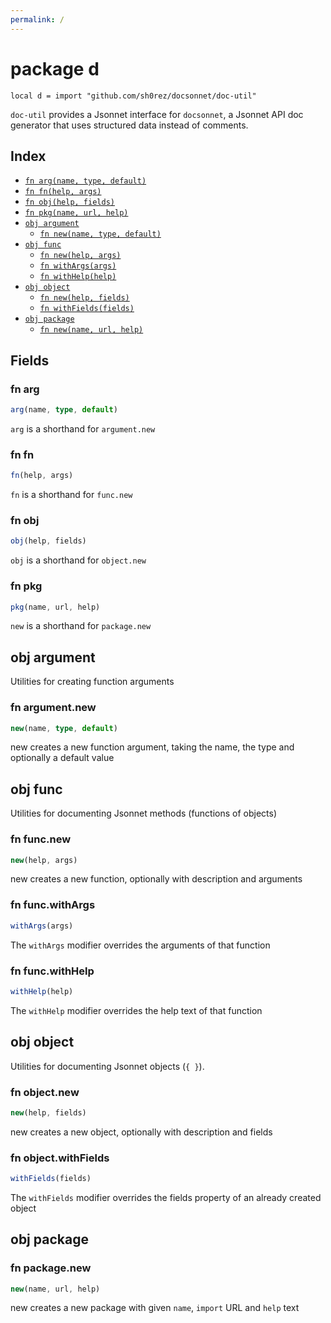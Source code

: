 ```yaml
---
permalink: /
---
```


# package d

```jsonnet
local d = import "github.com/sh0rez/docsonnet/doc-util"
```

`doc-util` provides a Jsonnet interface for `docsonnet`,
 a Jsonnet API doc generator that uses structured data instead of comments.


## Index

* [`fn arg(name, type, default)`](#fn-arg)
* [`fn fn(help, args)`](#fn-fn)
* [`fn obj(help, fields)`](#fn-obj)
* [`fn pkg(name, url, help)`](#fn-pkg)
* [`obj argument`](#obj-argument)
  * [`fn new(name, type, default)`](#fn-argumentnew)
* [`obj func`](#obj-func)
  * [`fn new(help, args)`](#fn-funcnew)
  * [`fn withArgs(args)`](#fn-funcwithargs)
  * [`fn withHelp(help)`](#fn-funcwithhelp)
* [`obj object`](#obj-object)
  * [`fn new(help, fields)`](#fn-objectnew)
  * [`fn withFields(fields)`](#fn-objectwithfields)
* [`obj package`](#obj-package)
  * [`fn new(name, url, help)`](#fn-packagenew)

## Fields

### fn arg

```ts
arg(name, type, default)
```

`arg` is a shorthand for `argument.new`

### fn fn

```ts
fn(help, args)
```

`fn` is a shorthand for `func.new`

### fn obj

```ts
obj(help, fields)
```

`obj` is a shorthand for `object.new`

### fn pkg

```ts
pkg(name, url, help)
```

`new` is a shorthand for `package.new`

## obj argument

Utilities for creating function arguments

### fn argument.new

```ts
new(name, type, default)
```

new creates a new function argument, taking the name, the type and optionally a default value

## obj func

Utilities for documenting Jsonnet methods (functions of objects)

### fn func.new

```ts
new(help, args)
```

new creates a new function, optionally with description and arguments

### fn func.withArgs

```ts
withArgs(args)
```

The `withArgs` modifier overrides the arguments of that function

### fn func.withHelp

```ts
withHelp(help)
```

The `withHelp` modifier overrides the help text of that function

## obj object

Utilities for documenting Jsonnet objects (`{ }`).

### fn object.new

```ts
new(help, fields)
```

new creates a new object, optionally with description and fields

### fn object.withFields

```ts
withFields(fields)
```

The `withFields` modifier overrides the fields property of an already created object

## obj package



### fn package.new

```ts
new(name, url, help)
```

new creates a new package with given `name`, `import` URL and `help` text